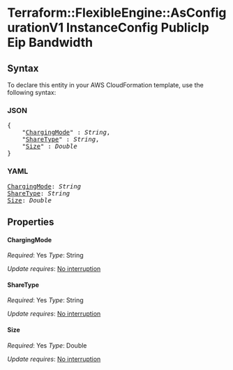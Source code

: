 # Terraform::FlexibleEngine::AsConfigurationV1 InstanceConfig PublicIp Eip Bandwidth

## Syntax

To declare this entity in your AWS CloudFormation template, use the following syntax:

### JSON

<pre>
{
    "<a href="#chargingmode" title="ChargingMode">ChargingMode</a>" : <i>String</i>,
    "<a href="#sharetype" title="ShareType">ShareType</a>" : <i>String</i>,
    "<a href="#size" title="Size">Size</a>" : <i>Double</i>
}
</pre>

### YAML

<pre>
<a href="#chargingmode" title="ChargingMode">ChargingMode</a>: <i>String</i>
<a href="#sharetype" title="ShareType">ShareType</a>: <i>String</i>
<a href="#size" title="Size">Size</a>: <i>Double</i>
</pre>

## Properties

#### ChargingMode

_Required_: Yes
_Type_: String

_Update requires_: [No interruption](https://docs.aws.amazon.com/AWSCloudFormation/latest/UserGuide/using-cfn-updating-stacks-update-behaviors.html#update-no-interrupt)

#### ShareType

_Required_: Yes
_Type_: String

_Update requires_: [No interruption](https://docs.aws.amazon.com/AWSCloudFormation/latest/UserGuide/using-cfn-updating-stacks-update-behaviors.html#update-no-interrupt)

#### Size

_Required_: Yes
_Type_: Double

_Update requires_: [No interruption](https://docs.aws.amazon.com/AWSCloudFormation/latest/UserGuide/using-cfn-updating-stacks-update-behaviors.html#update-no-interrupt)

